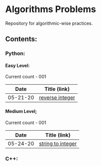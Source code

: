 # Algorithms Problems
Repository for algorithmic-wise practices. 

## Contents: 

### Python: 

#### Easy Level: 
Current count - 001

Date | Title (link)
-----|-------
05-21-20 | [reverse integer](level-easy/python/05-21-20-lc007-reverse_integer.py)

#### Medium Level; 
Current count - 001 

Date | Title (link)
-----|------
05-24-20 | [string to integer](level-medium/python/05-24-20-lc008-string_to_integer.py)

### C++: 
